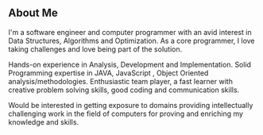 ## About Me

I'm a software engineer and computer programmer with an avid interest in Data Structures, Algorithms and Optimization. As a core programmer, I love taking challenges and love being part of the solution.

Hands-on experience in Analysis, Development and Implementation. Solid Programming expertise in JAVA, JavaScript , Object Oriented analysis/methodologies. Enthusiastic team player, a fast learner with creative problem solving skills, good coding and communication skills.

Would be interested in getting exposure to domains providing intellectually challenging work in the field of computers for proving and enriching my knowledge and skills.
